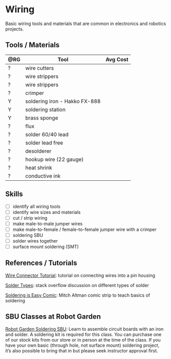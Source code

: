 
# Wiring

Basic wiring tools and materials that are common in electronics and robotics
projects.

## Tools / Materials

|@RG|Tool                       |Avg Cost |
|---|---------------------------|--------:|
| ? |wire cutters | |
| ? |wire strippers | |
| ? |wire strippers | |
| ? |crimper | |
| Y |soldering iron - Hakko FX-888 | |
| Y |soldering station | |
| Y |brass sponge | |
| ? |flux | |
| ? |solder 60/40 lead | |
| ? |solder lead free | |
| ? |desolderer | |
| ? |hookup wire (22 gauge) | |
| ? |heat shrink | |
| ? |conductive ink | |

## Skills

- [ ] identify all wiring tools
- [ ] identify wire sizes and materials
- [ ] cut / strip wiring
- [ ] make male-to-male jumper wires
- [ ] make male-to-female / female-to-female jumper wire with a crimper
- [ ] soldering SBU
- [ ] solder wires together
- [ ] surface mount soldering (SMT)

## References / Tutorials

[Wire Connector Tutorial](http://www.societyofrobots.com/electronics_wire_connector.shtml): tutorial on connecting wires into a pin housing

[Solder Types](http://electronics.stackexchange.com/questions/3/what-are-the-different-types-of-solder-used-for): stack overflow discussion on different types of solder

[Soldering is Easy Comic](http://mightyohm.com/files/soldercomic/FullSolderComic_EN.pdf): Mitch Altman comic strip to teach basics of soldering

## SBU Classes at Robot Garden

[Robot Garden Soldering SBU](http://www.robotgarden.org/workshop/safety-and-basic-use/): Learn to assemble circuit boards with an iron and solder.  A soldering kit is required for this class. You can purchase one of our stock kits from our store or in person at the time of the class. If you have your own basic (through hole, not surface mount) soldering project, it’s also possible to bring that in but please seek instructor approval first.





